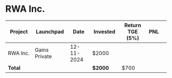 # RWA Inc.



<table data-full-width="true"><thead><tr><th width="152">Project</th><th width="138">Launchpad</th><th width="132">Date</th><th width="133">Invested</th><th width="176">Return TGE (5%)</th><th>PNL</th><th></th></tr></thead><tbody><tr><td>RWA Inc.</td><td>Gains Private</td><td>12-11-2024</td><td>$2000</td><td></td><td></td><td></td></tr><tr><td><strong>Total</strong></td><td></td><td></td><td><strong>$2000</strong></td><td>$700</td><td></td><td></td></tr></tbody></table>

